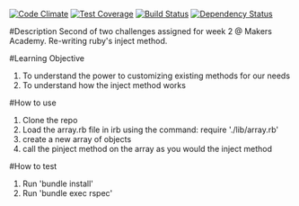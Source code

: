 [![Code Climate](https://codeclimate.com/github/zrasool88/inject-method-rewrite/badges/gpa.svg)](https://codeclimate.com/github/zrasool88/inject-method-rewrite) [![Test Coverage](https://codeclimate.com/github/zrasool88/inject-method-rewrite/badges/coverage.svg)](https://codeclimate.com/github/zrasool88/inject-method-rewrite) [![Build Status](https://travis-ci.org/zrasool88/inject-method-rewrite.svg)](https://travis-ci.org/zrasool88/inject-method-rewrite) [![Dependency Status](https://gemnasium.com/zrasool88/inject-method-rewrite.svg)](https://gemnasium.com/zrasool88/inject-method-rewrite)

#Description
Second of two challenges assigned for week 2 @ Makers Academy. Re-writing ruby's inject method.

#Learning Objective
1. To understand the power to customizing existing methods for our needs
2. To understand how the inject method works

#How to use

1. Clone the repo
2. Load the array.rb file in irb using the command:
    require './lib/array.rb'
3. create a new array of objects
4. call the pinject method on the array as you would the inject method

#How to test

1. Run 'bundle install'
2. Run 'bundle exec rspec'
